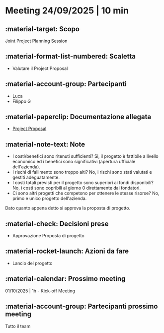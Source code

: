 # Meeting 24/09/2025 | 10 min

## :material-target: **Scopo**

Joint Project Planning Session

## :material-format-list-numbered: **Scaletta**

- Valutare il Project Proposal

## :material-account-group: **Partecipanti**

- Luca
- Filippo G

## :material-paperclip: **Documentazione allegata**

- [Project Proposal](../planning/project-proposal.md)

## :material-note-text: **Note**

- I costi/benefici sono ritenuti sufficienti? Si, il progetto è fattibile a livello economico ed i benefici sono significativi (apertura ufficiale dell'azienda).
- I rischi di fallimento sono troppo alti? No, i rischi sono stati valutati e gestiti adeguatamente.
- I costi totali previsti per il progetto sono superiori ai fondi disponibili? No, i costi sono copribili al giorno 0 direttamente dai fondatori.
- Ci sono altri progetti che competono per ottenere le stesse risorse? No, primo e unico progetto dell'azienda.

Dato quanto appena detto si approva la proposta di progetto.

## :material-check: **Decisioni prese**

- Approvazione Proposta di progetto

## :material-rocket-launch: **Azioni da fare**

- Lancio del progetto

## :material-calendar: **Prossimo meeting**

01/10/2025 | 1h - Kick-off Meeting

## :material-account-group: **Partecipanti prossimo meeting**

Tutto il team
